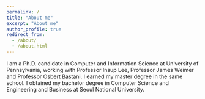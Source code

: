```yaml
---
permalink: /
title: "About me"
excerpt: "About me"
author_profile: true
redirect_from: 
  - /about/
  - /about.html
---
```



I am a Ph.D. candidate in Computer and Information Science at University of Pennsylvania, working with Professor Insup Lee, Professor James Weimer and Professor Osbert Bastani. I earned my master degree in the same school. I obtained my bachelor degree in Computer Science and Engineering and Business at Seoul National University.
